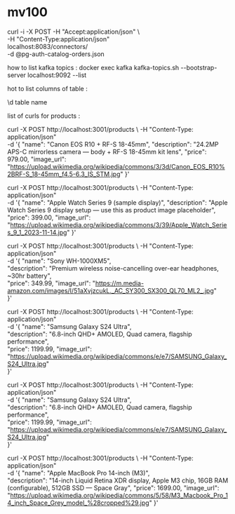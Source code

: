 # mv100


curl -i -X POST -H "Accept:application/json" \                     
     -H "Content-Type:application/json" \
     localhost:8083/connectors/ \
     -d @pg-auth-catalog-orders.json 


how to list kafka topics : 
docker exec kafka kafka-topics.sh --bootstrap-server localhost:9092 --list


hot to list columns of table : 

\d table name

list of curls for products  : 

curl -X POST http://localhost:3001/products \ 
-H "Content-Type: application/json" \
-d '{
  "name": "Canon EOS R10 + RF-S 18-45mm",
  "description": "24.2MP APS-C mirrorless camera — body + RF-S 18-45mm kit lens",
  "price": 979.00,
  "image_url": "https://upload.wikimedia.org/wikipedia/commons/3/3d/Canon_EOS_R10%2BRF-S_18-45mm_f4.5-6.3_IS_STM.jpg"
}'

curl -X POST http://localhost:3001/products \ 
-H "Content-Type: application/json" \
-d '{
  "name": "Apple Watch Series 9 (sample display)",
  "description": "Apple Watch Series 9 display setup — use this as product image placeholder",
  "price": 399.00,
  "image_url": "https://upload.wikimedia.org/wikipedia/commons/3/39/Apple_Watch_Series_9_1_2023-11-14.jpg"
}'


curl -X POST http://localhost:3001/products \ 
-H "Content-Type: application/json" \
-d '{
  "name": "Sony WH-1000XM5",                      
  "description": "Premium wireless noise-cancelling over-ear headphones, ~30hr battery",      
  "price": 349.99,
  "image_url": "https://m.media-amazon.com/images/I/51aXvjzcukL._AC_SY300_SX300_QL70_ML2_.jpg"            
}'

curl -X POST http://localhost:3001/products \ 
-H "Content-Type: application/json" \
-d '{
  "name": "Samsung Galaxy S24 Ultra",             
  "description": "6.8-inch QHD+ AMOLED, Quad camera, flagship performance",                   
  "price": 1199.99,
  "image_url": "https://upload.wikimedia.org/wikipedia/commons/e/e7/SAMSUNG_Galaxy_S24_Ultra.jpg"         
}'

curl -X POST http://localhost:3001/products \ 
-H "Content-Type: application/json" \
-d '{
  "name": "Samsung Galaxy S24 Ultra",             
  "description": "6.8-inch QHD+ AMOLED, Quad camera, flagship performance",                   
  "price": 1199.99,
  "image_url": "https://upload.wikimedia.org/wikipedia/commons/e/e7/SAMSUNG_Galaxy_S24_Ultra.jpg"         
}'

curl -X POST http://localhost:3001/products \ 
-H "Content-Type: application/json" \
-d '{
  "name": "Apple MacBook Pro 14-inch (M3)",       
  "description": "14-inch Liquid Retina XDR display, Apple M3 chip, 16GB RAM (configurable), 512GB SSD — Space Gray",
  "price": 1699.00,
  "image_url": "https://upload.wikimedia.org/wikipedia/commons/5/58/M3_Macbook_Pro_14_inch_Space_Grey_model_%28cropped%29.jpg"
}'


